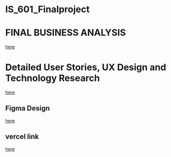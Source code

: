 # IS_601_Finalproject

# FINAL BUSINESS ANALYSIS
[here](https://github.com/gayatriaavula/IS_601_Finalproject/blob/main/FINAL%20BUSINESS%20ANALYSIS.md)

# Detailed User Stories, UX Design and Technology Research
[here](https://github.com/gayatriaavula/IS_601_Finalproject/blob/main/UXdesign_Technology%20Research.md)

## Figma Design
[here](https://www.figma.com/file/iJidlTvROWIkytoipka1sU/FINAL_GREEN_PALATE?type=design&node-id=0-1&mode=design) 

## vercel link

[here](https://is-601-finalproject.vercel.app/)







